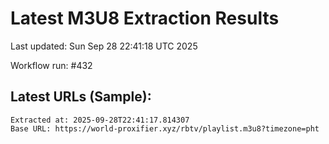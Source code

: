 # Latest M3U8 Extraction Results

Last updated: Sun Sep 28 22:41:18 UTC 2025

Workflow run: #432

## Latest URLs (Sample):
```
Extracted at: 2025-09-28T22:41:17.814307
Base URL: https://world-proxifier.xyz/rbtv/playlist.m3u8?timezone=pht

```
